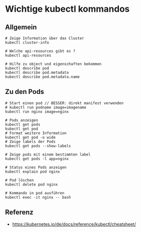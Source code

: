 # Wichtige kubectl kommandos 

## Allgemein 

```
# Zeige Information über das Cluster 
kubectl cluster-info 

# Welche api-resources gibt es ?
kubectl api-resources 

# Hilfe zu object und eigenschaften bekommen
kubectl describe pod 
kubectl describe pod.metadata
kubectl describe pod.metadata.name 

```

## Zu den Pods 

```
# Start einen pod // BESSER: direkt manifest verwenden
# kubectl run podname image=imagename 
kubectl run nginx image=nginx 

# Pods anzeigen 
kubectl get pods 
kubectl get pod
# Format weitere Information 
kubectl get pod -o wide 
# Zeige labels der Pods
kubectl get pods --show-labels 

# Zeige pods mit einem bestimmten label 
kubectl get pods -l app=nginx 

# Status eines Pods anzeigen 
kubectl explain pod nginx 

# Pod löschen 
kubectl delete pod nginx 

# Kommando in pod ausführen 
kubectl exec -it nginx -- bash 

```

## Referenz

  * https://kubernetes.io/de/docs/reference/kubectl/cheatsheet/
